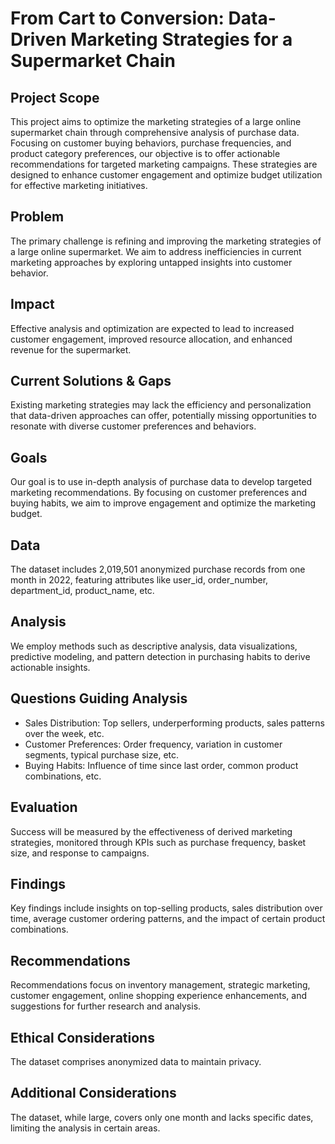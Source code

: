 # From Cart to Conversion: Data-Driven Marketing Strategies for a Supermarket Chain

## Project Scope
This project aims to optimize the marketing strategies of a large online supermarket chain through comprehensive analysis of purchase data. Focusing on customer buying behaviors, purchase frequencies, and product category preferences, our objective is to offer actionable recommendations for targeted marketing campaigns. These strategies are designed to enhance customer engagement and optimize budget utilization for effective marketing initiatives.

## Problem
The primary challenge is refining and improving the marketing strategies of a large online supermarket. We aim to address inefficiencies in current marketing approaches by exploring untapped insights into customer behavior.

## Impact
Effective analysis and optimization are expected to lead to increased customer engagement, improved resource allocation, and enhanced revenue for the supermarket.

## Current Solutions & Gaps
Existing marketing strategies may lack the efficiency and personalization that data-driven approaches can offer, potentially missing opportunities to resonate with diverse customer preferences and behaviors.

## Goals
Our goal is to use in-depth analysis of purchase data to develop targeted marketing recommendations. By focusing on customer preferences and buying habits, we aim to improve engagement and optimize the marketing budget.

## Data
The dataset includes 2,019,501 anonymized purchase records from one month in 2022, featuring attributes like user_id, order_number, department_id, product_name, etc.

## Analysis
We employ methods such as descriptive analysis, data visualizations, predictive modeling, and pattern detection in purchasing habits to derive actionable insights.

## Questions Guiding Analysis
- Sales Distribution: Top sellers, underperforming products, sales patterns over the week, etc.
- Customer Preferences: Order frequency, variation in customer segments, typical purchase size, etc.
- Buying Habits: Influence of time since last order, common product combinations, etc.

## Evaluation
Success will be measured by the effectiveness of derived marketing strategies, monitored through KPIs such as purchase frequency, basket size, and response to campaigns.

## Findings
Key findings include insights on top-selling products, sales distribution over time, average customer ordering patterns, and the impact of certain product combinations.

## Recommendations
Recommendations focus on inventory management, strategic marketing, customer engagement, online shopping experience enhancements, and suggestions for further research and analysis.

## Ethical Considerations
The dataset comprises anonymized data to maintain privacy.

## Additional Considerations
The dataset, while large, covers only one month and lacks specific dates, limiting the analysis in certain areas.
